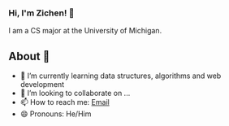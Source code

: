 ### Hi, I'm Zichen! 👋

I am a CS major at the University of Michigan.

## About 📝

- 🌱 I’m currently learning data structures, algorithms and web development
- 👯 I’m looking to collaborate on ...
- 📫 How to reach me: [Email](mailto:zhangzzc@umich.edu)
- 😄 Pronouns: He/Him
